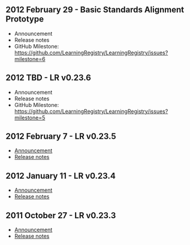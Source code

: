 ## 2012 February 29 - Basic Standards Alignment Prototype

* Announcement
* Release notes
* GitHub Milestone: https://github.com/LearningRegistry/LearningRegistry/issues?milestone=6

## 2012 TBD - LR v0.23.6

* Announcement
* Release notes
* GitHub Milestone: https://github.com/LearningRegistry/LearningRegistry/issues?milestone=5

## 2012 February 7 - LR v0.23.5

* [Announcement](http://groups.google.com/group/learningregistry/browse_thread/thread/c12b0109778357be?hl=en)
* [Release notes](https://github.com/LearningRegistry/LearningRegistry/wiki/Release-Notes-0.23.5)

## 2012 January 11 - LR v0.23.4

* [Announcement](http://groups.google.com/group/learningregistry/browse_thread/thread/cb1d76933b83c0c?hl=en)
* [Release notes](https://github.com/LearningRegistry/LearningRegistry/wiki/Release-Notes-0.23.4)

## 2011 October 27 - LR v0.23.3

* [Announcement](http://goo.gl/yelV0)
* [Release notes](http://goo.gl/UdXaO)